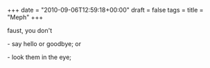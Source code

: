 +++
date = "2010-09-06T12:59:18+00:00"
draft = false
tags = 
title = "Meph"
+++
<p>faust, you don't</p>&#13;
<p>- say hello or goodbye; or</p>&#13;
<p>- look them in the eye;</p> 